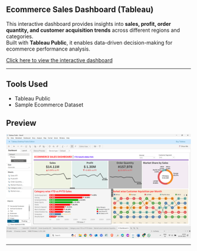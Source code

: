 ##  Ecommerce Sales Dashboard (Tableau)

This interactive dashboard provides insights into **sales, profit, order quantity, and customer acquisition trends** across different regions and categories.  
Built with **Tableau Public**, it enables data-driven decision-making for ecommerce performance analysis.

[Click here to view the interactive dashboard](https://public.tableau.com/app/profile/sai.reddy2674/viz/Book1_17592085401410/Dashboard1?publish=yes)

---
##  Tools Used
- Tableau Public  
- Sample Ecommerce Dataset  


##  Preview
![Dashboard Preview](dashboard.png)

---



